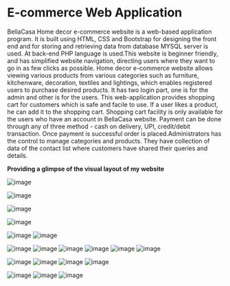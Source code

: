 # E-commerce Web Application
BellaCasa Home decor e-commerce website is a web-based application program. It is built using HTML, CSS and Bootstrap for designing the front end and for storing and retrieving data from database MYSQL server is used. At back-end PHP language is used.This website is beginner friendly, and has simplified website navigation, directing users where they want to go in as few clicks as possible. 
Home decor e-commerce website allows viewing various products from various categories such as furniture, kitchenware, decoration, textiles and lightings, which enables registered users to purchase desired products.
It has two login part, one is for the admin and other is for the users. This web-application provides shopping cart for customers which is safe and facile to use. If a user likes a product, he can add it to the shopping cart. Shopping cart facility is only available for the users who have an account in BellaCasa website. Payment can be done through any of three method - cash on delivery, UPI, credit/debit transaction. Once payment is successful order is placed.Administrators has the control to manage categories and products. They have collection of data of the contact list where customers have shared their queries and details.


**Providing a glimpse of the visual layout of my website**



![image](https://github.com/annu-manj/homedecor/assets/119477321/578ebde9-57a5-4d84-8c04-356af370c63f)

![image](https://github.com/annu-manj/homedecor/assets/119477321/d464cd05-19e2-4202-8775-cb0a7e61530d)

![image](https://github.com/annu-manj/homedecor/assets/119477321/c3e33367-2c2a-46c4-a59f-11ffd03e7509)

![image](https://github.com/annu-manj/homedecor/assets/119477321/1e0b9dd7-baba-4755-be0c-19090e97cc31)

![image](https://github.com/annu-manj/homedecor/assets/119477321/0562b329-5fff-49aa-aa84-ec21fb89d298)
![image](https://github.com/annu-manj/homedecor/assets/119477321/b552dad0-3af2-40bc-bd79-0dfe84d9dd4a)

![image](https://github.com/annu-manj/homedecor/assets/119477321/7ab5a9f9-1f88-497f-ac43-6883d0da36f3)
![image](https://github.com/annu-manj/homedecor/assets/119477321/915a5bdd-6db5-4bb5-a5b5-c7813ad7b39d)
![image](https://github.com/annu-manj/homedecor/assets/119477321/175493ae-bca2-4ffa-8d85-7f5a68831eb2)
![image](https://github.com/annu-manj/homedecor/assets/119477321/8220d19e-8ac8-4730-b234-594ce066c2be)
![image](https://github.com/annu-manj/homedecor/assets/119477321/2f77ba5a-02aa-4e68-b4a7-936076bc7e55)
![image](https://github.com/annu-manj/homedecor/assets/119477321/74b18480-f986-4897-80e9-1049a0196b63)

![image](https://github.com/annu-manj/homedecor/assets/119477321/b095b7a9-d7bb-4773-9d4d-c03e7b8518cc)
![image](https://github.com/annu-manj/homedecor/assets/119477321/8d70eea3-6b50-4b5d-b17b-d618c1790d37)
![image](https://github.com/annu-manj/homedecor/assets/119477321/442d1a82-0407-455e-a27d-8d7ac0ef258c)
![image](https://github.com/annu-manj/homedecor/assets/119477321/91292e0f-17c4-477a-97c1-60202a0ecb60)

![image](https://github.com/annu-manj/homedecor/assets/119477321/a2046798-6d0e-470b-933a-65e079a61eb1)
![image](https://github.com/annu-manj/homedecor/assets/119477321/7edafe9b-9755-4b37-b553-91a97f2e2e16)
![image](https://github.com/annu-manj/homedecor/assets/119477321/ea481cce-a316-45f3-99b2-cb97c8f0a547)
